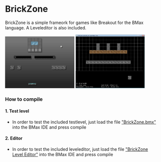 # BrickZone

BrickZone is a simple frameork for games like Breakout for the BMax language.
A Leveleditor is also included.

<img src = docs/game.jpg width = "45%"></img>
<img src = docs/editor.jpg width = "45%"></img>


### How to compile

#### 1. Test level
  - In order to test the included testlevel, just load the file ["BrickZone.bmx"](BrickZone.bmx) into the BMax IDE and press compile
#### 2. Editor
  - In order to test the included leveleditor, just load the file ["BrickZone Level Editor"](BrickZone_LevelEditor_v0.1.bmx") into the BMax IDE and press compile
